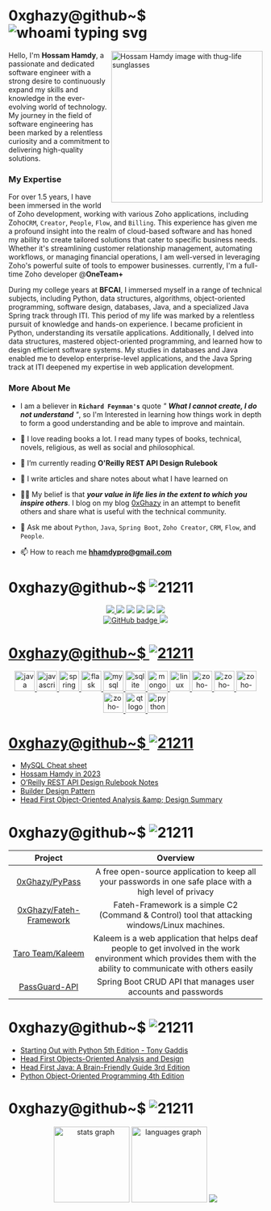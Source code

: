 # 0xghazy@github~$ ![whoami typing svg](https://readme-typing-svg.demolab.com?font=Fira+Code&size=25&duration=6000&pause=1000&color=2FC02F&random=false&width=435&height=25&vCenter=true&lines=whoami)


<img align="right" 
     height="300"
     src="https://github.com/0xGhazy/0xGhazy/assets/60070427/50ecd235-cc06-4a9c-af67-488b69d1dd48"
     alt="Hossam Hamdy image with thug-life sunglasses"/>

<p align="left">

Hello, I'm **Hossam Hamdy**, a passionate and dedicated software engineer with a strong desire to continuously expand my skills and knowledge in the ever-evolving world of technology. My journey in the field of software engineering has been marked by a relentless curiosity and a commitment to delivering high-quality solutions.

### My Expertise

For over 1.5 years, I have been immersed in the world of Zoho development, working with various Zoho applications, including Zoho`CRM`, `Creator`, `People`, `Flow`, and `Billing`. This experience has given me a profound insight into the realm of cloud-based software and has honed my ability to create tailored solutions that cater to specific business needs. Whether it's streamlining customer relationship management, automating workflows, or managing financial operations, I am well-versed in leveraging Zoho's powerful suite of tools to empower businesses. currently, I'm a full-time Zoho developer @**OneTeam+**

During my college years at **BFCAI**, I immersed myself in a range of technical subjects, including Python, data structures, algorithms, object-oriented programming, software design, databases, Java, and a specialized Java Spring track through ITI. This period of my life was marked by a relentless pursuit of knowledge and hands-on experience. I became proficient in Python, understanding its versatile applications. Additionally, I delved into data structures, mastered object-oriented programming, and learned how to design efficient software systems. My studies in databases and Java enabled me to develop enterprise-level applications, and the Java Spring track at ITI deepened my expertise in web application development.

### More About Me

- I am a believer in **`Richard Feynman's`** quote _" **What I cannot create, I do not understand** "_, so I'm Interested in learning how things work in depth to form a good understanding and be able to improve and maintain.

- 📖 I love reading books a lot. I read many types of books, technical, novels, religious, as well as social and philosophical.

- 📖 I’m currently reading **O'Reilly REST API Design Rulebook**

- 📝 I write articles and share notes about what I have learned on

- 👨‍💻 My belief is that **_your value in life lies in the extent to which you inspire others_**. I blog on my blog [0xGhazy](https://0xghazy.github.io) in an attempt to benefit others and share what is useful with the technical community.

- 💬 Ask me about `Python`, `Java`, `Spring Boot`, `Zoho Creator`, `CRM`, `Flow`, and `People`.

- 📫 How to reach me **hhamdypro@gmail.com**

<!-- Need to create a resume and attach it here -->
<!-- - 📄 Know about my experiences [www.google.com](www.google.com) -->

# 0xghazy@github~$ ![21211](https://readme-typing-svg.demolab.com?font=Fira+Code&size=25&duration=6000&pause=1000&color=2FC02F&random=false&width=435&height=25&vCenter=true&lines=./follow_me.sh)

<div align="center">
<a href="https://twitter.com/0xGhazy" target="_blank"> <img src="https://img.shields.io/badge/X-000000?style=for-the-badge&logo=x&logoColor=white
"> </a>
<a href="https://ar.quora.com/profile/Hossam-Hamdy" target="_blank"><img src="https://img.shields.io/badge/Quora-%23B92B27.svg?&style=for-the-badge&logo=Quora&logoColor=white"></a>
<a href="https://www.linkedin.com/in/h0ssamhamdy/" target="_blank"><img src="https://img.shields.io/badge/LinkedIn-0077B5?style=for-the-badge&logo=linkedin&logoColor=white"></a> <a href="https://web.facebook.com/0xGhazy" target="_blank"><img src="https://img.shields.io/badge/Facebook-1877F2?style=for-the-badge&logo=facebook&logoColor=white"></a>
<a href="https://github.com/0xGhazy" target="_blank"><img src="https://img.shields.io/badge/GitHub-100000?style=for-the-badge&logo=github&logoColor=white"></a>
<a href="https://www.youtube.com/c/HossamHamdy0xGhazy" target="_blank"><img src="https://img.shields.io/badge/YouTube-FF0000?style=for-the-badge&logo=youtube&logoColor=white"></a>
<br>
<!-- Followers Counter-->
<a href="https://github.com/0xGhazy?tab=followers">
<img src="https://img.shields.io/github/followers/0xGhazy?label=Followers&logo=GitHub&style=for-the-badge" alt="GitHub badge" >

<img src="https://img.shields.io/youtube/channel/subscribers/UCePX533CZyOpMyGGZqxJtAg?style=for-the-badge">
</div>

# 0xghazy@github~$ ![21211](https://readme-typing-svg.demolab.com?font=Fira+Code&size=25&duration=6000&pause=1000&color=2FC02F&random=false&width=435&height=25&vCenter=true&lines=./skills.sh)

<div align="center">
  <img src="https://cdn.jsdelivr.net/gh/devicons/devicon/icons/java/java-original.svg" height="40" alt="java logo"  />
  <img src="https://cdn.jsdelivr.net/gh/devicons/devicon/icons/javascript/javascript-original.svg" height="40" alt="javascript logo"  />
  
  <img src="https://cdn.jsdelivr.net/gh/devicons/devicon/icons/spring/spring-original.svg" height="40" alt="spring logo"  />
  
  <img src="https://cdn.jsdelivr.net/gh/devicons/devicon/icons/flask/flask-original.svg" height="40" alt="flask logo"  />
  
  <img src="https://cdn.jsdelivr.net/gh/devicons/devicon/icons/mysql/mysql-original.svg" height="40" alt="mysql logo"  />
  
  <img src="https://cdn.jsdelivr.net/gh/devicons/devicon/icons/sqlite/sqlite-original.svg" height="40" alt="sqlite logo"  />
  
  <img src="https://cdn.jsdelivr.net/gh/devicons/devicon/icons/mongodb/mongodb-original.svg" height="40" alt="mongodb logo"  />
  
  <img src="https://cdn.jsdelivr.net/gh/devicons/devicon/icons/linux/linux-original.svg" height="40" alt="linux logo"  />
  
  <img src="https://github.com/0xGhazy/0xGhazy/assets/60070427/a52b9d88-ce40-47c1-9327-06bb341cc15d" height="40" alt="zoho-CRM logo"  />

  <img src="https://github.com/0xGhazy/0xGhazy/assets/60070427/13ecc5d6-bdc5-44c3-bf14-1cfcfb47a833" height="40" alt="zoho-flow logo"  />
    
  <img src="https://github.com/0xGhazy/0xGhazy/assets/60070427/6d44f612-e9d6-4ce3-9194-6cb781f85a3a" height="40" alt="zoho-creator logo"  />

  <img src="https://github.com/0xGhazy/0xGhazy/assets/60070427/cfdfd5ec-5ef4-4e20-8655-9d81a1e7d6a9" height="40" alt="zoho-people logo"  />

  <img src="https://cdn.jsdelivr.net/gh/devicons/devicon/icons/qt/qt-original.svg" height="40" alt="qt logo"  />
  
  <img src="https://cdn.jsdelivr.net/gh/devicons/devicon/icons/python/python-original.svg" height="40" alt="python logo"  />
</div>

# 0xghazy@github~$ ![21211](https://readme-typing-svg.demolab.com?font=Fira+Code&size=25&duration=6000&pause=1000&color=2FC02F&random=false&width=435&height=25&vCenter=true&lines=./my_blog_posts.sh)

<!-- BLOG-POST-LIST:START -->
- [MySQL Cheat sheet](https://0xghazy.github.io/summaries/MySQL-notes/)
- [Hossam Hamdy in 2023](https://0xghazy.github.io/hossam.log/Hossam-Hamdy-in-2023/)
- [O’Reilly REST API Design Rulebook Notes](https://0xghazy.github.io/summaries/o'reilly-rest-api-design-rulebook-notes/)
- [Builder Design Pattern](https://0xghazy.github.io/blog/Builder-design-pattern/)
- [Head First Object-Oriented Analysis &amp;amp; Design Summary](https://0xghazy.github.io/summaries/Head-First-Object-Oriented-Analysis-and-Design-Book/)
<!-- BLOG-POST-LIST:END -->

# 0xghazy@github~$ ![21211](https://readme-typing-svg.demolab.com?font=Fira+Code&size=25&duration=6000&pause=1000&color=2FC02F&random=false&width=435&height=25&vCenter=true&lines=./projects_and_activity.sh)

|                                Project                                |                                                                             Overview                                                                              |
| :-------------------------------------------------------------------: | :---------------------------------------------------------------------------------------------------------------------------------------------------------------: |
|          [0xGhazy/PyPass](https://github.com/0xGhazy/PyPass)          |                             A free open-source application to keep all your passwords in one safe place with a high level of privacy                              |
| [0xGhazy/Fateh-Framework](https://github.com/0xGhazy/Fateh-Framework) |                                  Fateh-Framework is a simple C2 (Command & Control) tool that attacking windows/Linux machines.                                   |
|    [Taro Team/Kaleem](https://github.com/Taro-Graduation-Project)     | Kaleem is a web application that helps deaf people to get involved in the work environment which provides them with the ability to communicate with others easily |
|       [PassGuard-API](https://github.com/0xGhazy/PassGuard-API)       |                                                   Spring Boot CRUD API that manages user accounts and passwords                                                   |

# 0xghazy@github~$ ![21211](https://readme-typing-svg.demolab.com?font=Fira+Code&size=25&duration=6000&pause=1000&color=2FC02F&random=false&width=435&height=25&vCenter=true&lines=grep+'status=complete'+books.txt)

- [Starting Out with Python 5th Edition - Tony Gaddis](https://www.pearson.com/en-us/subject-catalog/p/starting-out-with-python/P200000003356/9780136912330)
- [Head First Objects-Oriented Analysis and Design](https://www.amazon.eg/-/en/Head-First-Objects-Oriented-Analysis-Design/dp/0596008678)
- [Head First Java: A Brain-Friendly Guide 3rd Edition](https://www.amazon.com/Head-First-Java-Brain-Friendly-Guide-dp-1491910771/dp/1491910771/ref=dp_ob_title_bk)
- [Python Object-Oriented Programming 4th Edition](https://www.amazon.com/Python-Object-Oriented-Programming-maintainable-object-oriented/dp/1801077266)

# 0xghazy@github~$ ![21211](https://readme-typing-svg.demolab.com?font=Fira+Code&size=25&duration=6000&pause=1000&color=2FC02F&random=false&width=435&height=25&vCenter=true&lines=./github_stats_and_analysis.sh)

<div align="center">
  <img src="https://github-readme-stats.vercel.app/api?username=0xGhazy&hide_title=false&hide_rank=false&show_icons=true&include_all_commits=true&count_private=true&disable_animations=false&theme=tokyonight&locale=en&hide_border=true&order=1" height="150" alt="stats graph"  />
  <img src="https://github-readme-stats.vercel.app/api/top-langs?username=0xGhazy&locale=en&hide_title=false&layout=compact&card_width=320&langs_count=10&theme=tokyonight&hide_border=true&order=2" height="150" alt="languages graph"  />

  <img src="https://github-profile-trophy.vercel.app/?username=ryo-ma&theme=tokyonight&column=9&no-frame=true">
</div>

###
